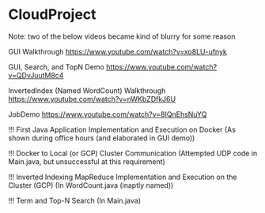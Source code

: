 # CloudProject

Note: two of the below videos became kind of blurry for some reason

GUI Walkthrough
https://www.youtube.com/watch?v=xo8LU-ufnyk

GUI, Search, and TopN Demo
https://www.youtube.com/watch?v=QDvJuutM8c4

InvertedIndex (Named WordCount) Walkthrough 
https://www.youtube.com/watch?v=nWKbZDfkJ6U

JobDemo
https://www.youtube.com/watch?v=8IQnEhsNuYQ

!!! First Java Application Implementation and Execution on Docker (As shown during office hours (and elaborated in GUI demo))

!!! Docker to Local (or GCP) Cluster Communication (Attempted UDP code in Main.java, but unsuccessful at this requirement)

!!! Inverted Indexing MapReduce Implementation and
Execution on the Cluster (GCP) (In WordCount.java (inaptly named))

!!! Term and Top-N Search (In Main.java)



